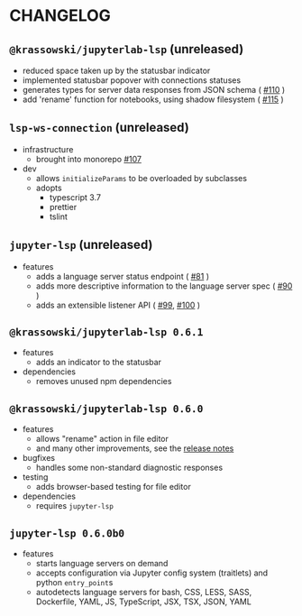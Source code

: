 # CHANGELOG

## `@krassowski/jupyterlab-lsp` (unreleased)

- reduced space taken up by the statusbar indicator
- implemented statusbar popover with connections statuses
- generates types for server data responses from JSON schema (
  [#110](https://github.com/krassowski/jupyterlab-lsp/pull/110)
  )
- add 'rename' function for notebooks, using shadow filesystem (
  [#115](https://github.com/krassowski/jupyterlab-lsp/pull/115)
  )

## `lsp-ws-connection` (unreleased)

- infrastructure
  - brought into monorepo [#107](https://github.com/krassowski/jupyterlab-lsp/pull/107)
- dev
  - allows `initializeParams` to be overloaded by subclasses
  - adopts
    - typescript 3.7
    - prettier
    - tslint

## `jupyter-lsp` (unreleased)

- features
  - adds a language server status endpoint (
    [#81](https://github.com/krassowski/jupyterlab-lsp/pull/81)
    )
  - adds more descriptive information to the language server spec (
    [#90](https://github.com/krassowski/jupyterlab-lsp/pulls/100)
    )
  - adds an extensible listener API (
    [#99](https://github.com/krassowski/jupyterlab-lsp/issues/99),
    [#100](https://github.com/krassowski/jupyterlab-lsp/pulls/100)
    )

## `@krassowski/jupyterlab-lsp 0.6.1`

- features
  - adds an indicator to the statusbar
- dependencies
  - removes unused npm dependencies

## `@krassowski/jupyterlab-lsp 0.6.0`

- features
  - allows "rename" action in file editor
  - and many other improvements, see the [release notes](https://github.com/krassowski/jupyterlab-lsp/releases/tag/v0.6.0)
- bugfixes
  - handles some non-standard diagnostic responses
- testing
  - adds browser-based testing for file editor
- dependencies
  - requires `jupyter-lsp`

## `jupyter-lsp 0.6.0b0`

- features
  - starts language servers on demand
  - accepts configuration via Jupyter config system (traitlets) and python
    `entry_point`s
  - autodetects language servers for bash, CSS, LESS, SASS, Dockerfile, YAML, JS,
    TypeScript, JSX, TSX, JSON, YAML
